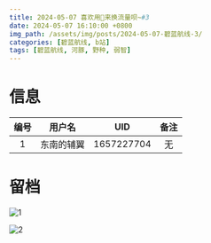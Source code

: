 ```yaml
---
title: 2024-05-07 喜欢用🐎来换流量呗~#3
date: 2024-05-07 16:10:00 +0800
img_path: /assets/img/posts/2024-05-07-碧蓝航线-3/
categories: [碧蓝航线, b站]
tags: [碧蓝航线, 河豚, 野种, 弱智]
---
```


# 信息

| 编号 |   用户名   |    UID     | 备注 |
| :--: | :--------: | :--------: | :--: |
|  1   | 东南的辅翼 | 1657227704 |  无  |

# 留档

![1](1.jpg)

![2](2.jpg)

